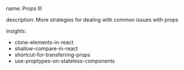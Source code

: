 name: Props III

description: More strategies for dealing with common issues with props

insights:
  - clone-elements-in-react
  - shallow-compare-in-react
  - shortcut-for-transferring-props
  - use-proptypes-on-stateless-components
 
